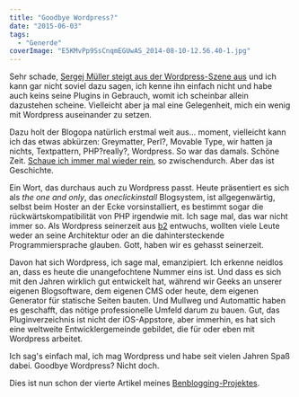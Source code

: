 ```yaml
---
title: "Goodbye Wordpress?"
date: "2015-06-03"
tags:
  - "Generde"
coverImage: "E5KMvPp9SsCnqmEGUwAS_2014-08-10-12.56.40-1.jpg"
---
```


Sehr schade, [Sergej Müller steigt aus der Wordpress-Szene aus](http://anmutunddemut.de/2015/06/01/twentyfour-little-hours.html) und ich kann gar nicht soviel dazu sagen, ich kenne ihn einfach nicht und habe auch keins seine Plugins in Gebrauch, womit ich scheinbar allein dazustehen scheine. Vielleicht aber ja mal eine Gelegenheit, mich ein wenig mit Wordpress auseinander zu setzen.

Dazu holt der Blogopa natürlich erstmal weit aus… moment, vielleicht kann ich das etwas abkürzen: Greymatter, Perl?, Movable Type, wir hatten ja nichts, Textpattern, PHP?really?, Wordpress. So war das damals. Schöne Zeit. [Schaue ich immer mal wieder rein](http://web.archive.org/web/20060216020543/https://couchblog.de/webpropaganda/), so zwischendurch. Aber das ist Geschichte.

Ein Wort, das durchaus auch zu Wordpress passt. Heute präsentiert es sich als _the one and only_, das _oneclickinstall_ Blogsystem, ist allgegenwärtig, selbst beim Hoster an der Ecke vorsinstalliert, es bestimmt sogar die rückwärtskompatibilität von PHP irgendwie mit. Ich sage mal, das war nicht immer so. Als Wordpress seinerzeit aus [b2](http://de.m.wikipedia.org/wiki/WordPress#Geschichte) entwuchs, wollten viele Leute weder an seine Architektur oder an die dahintersteckende Programmiersprache glauben. Gott, haben wir es gehasst seinerzeit.

Davon hat sich Wordpress, ich sage mal, emanzipiert. Ich erkenne neidlos an, dass es heute die unangefochtene Nummer eins ist. Und dass es sich mit den Jahren wirklich gut entwickelt hat, während wir Geeks an unserer eigenen Blogsoftware, dem eigenen CMS oder heute, dem eigenen Generator für statische Seiten bauten. Und Mullweg und Automattic haben es geschafft, das nötige professionelle Umfeld darum zu bauen. Gut, das Pluginverzeichnis ist nicht der iOS-Appstore, aber immerhin, es hat sich eine weltweite Entwicklergemeinde gebildet, die für oder eben mit Wordpress arbeitet.

Ich sag's einfach mal, ich mag Wordpress und habe seit vielen Jahren Spaß dabei. Goodbye Wordpress? Nicht doch.

Dies ist nun schon der vierte Artikel meines [Benblogging-Projektes](http://nicobruenjes.de/category/benblogging).
